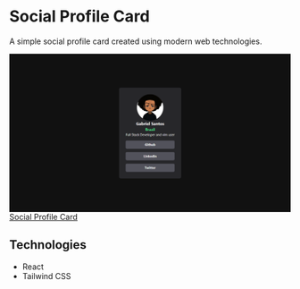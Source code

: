# Social Profile Card
A simple social profile card created using modern web technologies.

<div style="display: flex;flex-direction: column;">
  <img src="./public/home.png" width="700px">
  <a href="https://gbcosta.github.io/social-profile-card/" target="_blank">Social Profile Card</a>
</div>


## Technologies
- React
- Tailwind CSS
